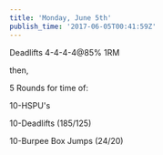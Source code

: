 ```yaml
---
title: 'Monday, June 5th'
publish_time: '2017-06-05T00:41:59Z'
---
```


Deadlifts 4-4-4-4\@85% 1RM

then,

5 Rounds for time of:

10-HSPU's

10-Deadlifts (185/125)

10-Burpee Box Jumps (24/20)

 
